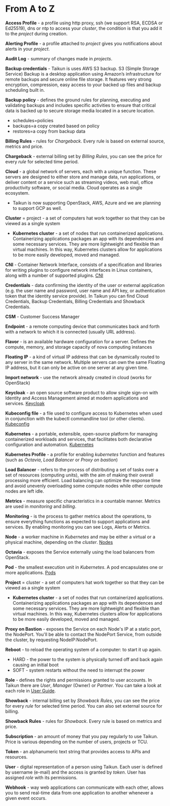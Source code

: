 
# **From A to Z**

**Access Profile** - a profile using http proxy, ssh (we support RSA, ECDSA or Ed25519), dns or ntp to access your *cluster*, the condition is that you add it to the *project* during creation.

**Alerting Profile** - a profile attached to *project* gives you notifications about alerts in your *project*.

**Audit Log** - summary of changes made in *projects*.

**Backup credentials** - Taikun is uses AWS S3 backup. S3 (Simple Storage Service) Backup is a desktop application using Amazon’s infrastructure for remote backups and secure online file storage. It features very strong encryption, compression, easy access to your backed up files and backup scheduling built in.

**Backup policy** - defines the ground rules for planning, executing and validating backups and includes specific activities to ensure that critical data is backed up to secure storage media located in a secure location.

* schedules=policies
* backups=a copy created based on policy
* restores=a copy from backup data

**Billing Rules** - rules for *Chargeback*. Every rule is based on external source, metrics and price.

**Chargeback** - external billing set by *Billing Rules*, you can see the price for every *rule* for selected time period.

**Cloud** - a global network of servers, each with a unique function. These servers are designed to either store and manage data, run applications, or deliver content or a service such as streaming videos, web mail, office productivity software, or social media. Cloud operates as a single ecosystem.

* Taikun is now supporting OpenStack, AWS, Azure and we are planning to support GCP as well.

**Cluster** = project - a set of computers hat work together so that they can be viewed as a single system

* **Kubernetes cluster** - a set of nodes that run containerized applications. Containerizing applications packages an app with its dependencies and some necessary services. They are more lightweight and flexible than virtual machines. In this way, Kubernetes clusters allow for applications to be more easily developed, moved and managed.&#x20;

**CNI** - Container Network Interface, consists of a specification and libraries for writing plugins to configure network interfaces in Linux containers, along with a number of supported plugins. [CNI](https://github.com/containernetworking/cni)

**Credentials** - data confirming the identity of the user or external application (e.g. the user name and password, user name and API key, or authentication token that the identity service provide). In Taikun you can find Cloud Credentials, Backup Credentials, Billing Credentials and Showback Credentials.

**CSM** - Customer Success Manager

**Endpoint** - a remote computing device that communicates back and forth with a network to which it is connected (usually URL address).

**Flavor** - is an available hardware configuration for a server. Defines the compute, memory, and storage capacity of nova computing instances

**Floating IP** - a kind of virtual IP address that can be dynamically routed to any server in the same network. Multiple servers can own the same Floating IP address, but it can only be active on one server at any given time.

**Import network** - use the network already created in cloud (works for OpenStack)

**Keycloak** - an open source software product to allow single sign-on with Identity and Access Management aimed at modern applications and services. [Keycloak](https://www.keycloak.org)

**Kubeconfig file** - a file used to configure access to Kubernetes when used in conjunction with the kubectl commandline tool (or other clients). [Kubeconfig](https://kubernetes.io/docs/concepts/configuration/organize-cluster-access-kubeconfig/)

**Kubernetes** - a portable, extensible, open-source platform for managing containerized workloads and services, that facilitates both declarative configuration and automation. [Kubernetes](https://kubernetes.io)&#x20;

**Kubernetes Profile** - a profile for enabling *kubernetes* function and features (such as *Octavia*, *Load Balancer* or *Proxy on bastion*)

**Load Balancer** -  refers to the process of distributing a set of tasks over a set of resources (computing units), with the aim of making their overall processing more efficient. Load balancing can optimize the response time and avoid unevenly overloading some compute nodes while other compute nodes are left idle.

**Metrics** - measure specific characteristics in a countable manner. Metrics are used in *monitoring* and *billing*.

**Monitoring** - is the process to gather metrics about the operations, to ensure everything functions as expected to support applications and services. By enabling monitoring you can see Logs, Alerts or Metrics.

**Node** - a worker machine in *Kubernetes* and may be either a virtual or a physical machine, depending on the *cluster*. [Nodes](https://kubernetes.io/docs/concepts/architecture/nodes/)

**Octavia** - exposes the Service externally using the load balancers from OpenStack.

**Pod** - the smallest execution unit in *Kubernetes*. A pod encapsulates one or more applications. [Pods](https://kubernetes.io/docs/concepts/workloads/pods/)

**Project** = cluster - a set of computers hat work together so that they can be viewed as a single system

* **Kubernetes cluster** - a set of nodes that run containerized applications. Containerizing applications packages an app with its dependences and some necessary services. They are more lightweight and flexible than virtual machines. In this way, Kubernetes clusters allow for applications to be more easily developed, moved and managed.&#x20;

**Proxy on Bastion** - exposes the Service on each Node's IP at a static port, the NodePort. You'll be able to contact the NodePort Service, from outside the cluster, by requesting NodeIP:NodePort.

**Reboot** - to reload the operating system of a computer: to start it up again.

* HARD - the power to the system is physically turned off and back again causing an initial boot
* SOFT - system restarts without the need to interrupt the power

**Role** - defines the rights and permissions granted to user accounts. In Taikun there are *User*, *Manager* (Owner) or *Partner*. You can take a look at each role in [User Guide](https://itera.gitbook.io/taikun/user).

**Showback** - internal billing set by *Showback Rules*, you can see the price for every *rule* for selected time period. You can also set external source for billing.

**Showback Rules** - rules for *Showback*. Every rule is based on metrics and price.

**Subscription** - an amount of money that you pay regularly to use Taikun. Price is various depending on the number of users, projects or TCU.

**Token** - an alphanumeric text string that provides access to APIs and resources.

**User** - digital representation of a person using Taikun. Each user is defined by username (e-mail) and the access is granted by *token*. User has assigned *role* with its permissions.

**Webhook** - way web applications can communicate with each other, allows you to send real-time data from one application to another whenever a given event occurs.
